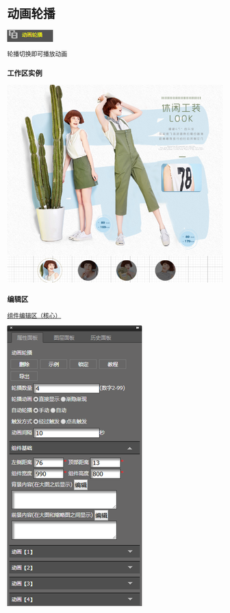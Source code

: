 # 动画轮播

![](/assets/wwqq_36.jpg)

轮播切换即可播放动画

### 工作区实例

![](/assets/QQ36-1.png)

### 编辑区

[组件编辑区（核心）](/chapter1/gong-ju-jie-mian/zu-jian-bian-ji-qu-ff08-he-xin-ff09.md)

![](/assets/QQ36-2.png)


